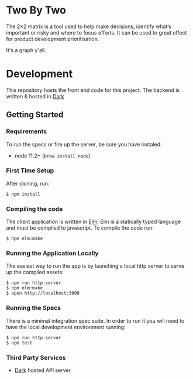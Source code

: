 # Two By Two

The 2×2 matrix is a tool used to help make decisions, identify what’s important or risky and where to focus efforts. It can be used to great effect for product development prioritisation.

It's a graph y'all.

# Development

This repository hosts the front end code for this project.  The backend is
written & hosted in [Dark](http://darklang.com)

## Getting Started

### Requirements

To run the specs or fire up the server, be sure you have instaled:

* node 11.2+ (`brew install node`).

### First Time Setup

After cloning, run:

    $ npm install

### Compiling the code

The client application is written in [Elm](https://elm-lang.org/). Elm
is a statically typed language and must be compiled to javascript. To
compile the code run:

    $ npm elm:make

### Running the Application Locally

The easiest way to run the app is by launching a local http server to
serve up the compiled assets:

    $ npm run http:server
    $ npm elm:make
    $ open http://localhost:3000

### Running the Specs

There is a minimal integration spec suite. In order to run it you will
need to have the local development environment running:

    $ npm run http:server
    $ npm test


### Third Party Services

* [Dark](https://shamus-twoxtwo.builtwithdark.com/) hosted API server
